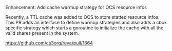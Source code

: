Enhancement: Add cache warmup strategy for OCS resource infos

Recently, a TTL cache was added to OCS to store statted resource infos. This PR
adds an interface to define warmup strategies and also adds a cbox specific
strategy which starts a goroutine to initialize the cache with all the valid
shares present in the system.

https://github.com/cs3org/reva/pull/1664
